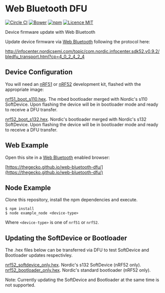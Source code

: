 # Web Bluetooth DFU

[![Circle CI](https://img.shields.io/circleci/project/thegecko/web-bluetooth-dfu.svg)](https://circleci.com/gh/thegecko/web-bluetooth-dfu)
[![Bower](https://img.shields.io/bower/v/web-bluetooth-dfu.svg)](http://bower.io/search/?q=web-bluetooth-dfu)
[![npm](https://img.shields.io/npm/dm/web-bluetooth-dfu.svg)](https://www.npmjs.com/package/web-bluetooth-dfu)
[![Licence MIT](https://img.shields.io/badge/licence-MIT-blue.svg)](http://opensource.org/licenses/MIT)

Device firmware update with Web Bluetooth

Update device firmware via [Web Bluetooth](https://webbluetoothcg.github.io/web-bluetooth/) following the protocol here:

http://infocenter.nordicsemi.com/topic/com.nordic.infocenter.sdk52.v0.9.2/bledfu_transport.html?cp=4_0_2_4_2_4

## Device Configuration

You will need an [nRF51](https://www.nordicsemi.com/Products/nRF51-DK) or [nRF52](https://www.nordicsemi.com/Products/Bluetooth-Smart-Bluetooth-low-energy/nRF52-DK) development kit, flashed with the appropriate image:

[nrf51_boot_s110.hex](https://thegecko.github.io/web-bluetooth-dfu/firmware/nrf51_boot_s110.hex). The mbed bootloader merged with Nordic's s110 SoftDevice. Upon flashing the device will be in bootloader mode and ready to receive a DFU transfer.

[nrf52_boot_s132.hex](https://thegecko.github.io/web-bluetooth-dfu/firmware/nrf52_boot_s132.hex). Nordic's bootloader merged with Nordic's s132 SoftDevice. Upon flashing the device will be in bootloader mode and ready to receive a DFU transfer.

## Web Example

Open this site in a [Web Bluetooth](https://webbluetoothcg.github.io/web-bluetooth/) enabled browser:

[https://thegecko.github.io/web-bluetooth-dfu/](https://thegecko.github.io/web-bluetooth-dfu/)

## Node Example

Clone this repository, install the npm dependencies and execute.

```
$ npm install
$ node example_node <device-type>
```

Where ```<device-type>``` is one of ```nrf51``` or ```nrf52```.

## Updating the SoftDevice or Bootloader

The .hex files below can be transferred via DFU to test SoftDevice and Bootloader updates respectivley.

[nrf52_softdevice_only.hex](https://thegecko.github.io/web-bluetooth-dfu/firmware/nrf52_softdevice_only.hex). Nordic's s132 SoftDevice (nRF52 only).
[nrf52_bootloader_only.hex](https://thegecko.github.io/web-bluetooth-dfu/firmware/nrf52_bootloader_only.hex). Nordic's standard bootloader (nRF52 only).

Note: Currently updating the SoftDevice and Bootloader at the same time is not supported.